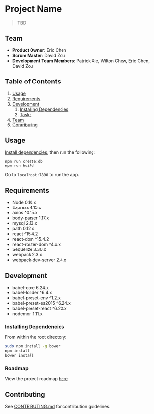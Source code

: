 # Project Name
> TBD

## Team

  - __Product Owner__: Eric Chen
  - __Scrum Master__: David Zou
  - __Development Team Members__: Patrick Xie, Wilton Chew, Eric Chen, David Zou

## Table of Contents

1. [Usage](#Usage)
1. [Requirements](#requirements)
1. [Development](#development)
    1. [Installing Dependencies](#installing-dependencies)
    1. [Tasks](#tasks)
1. [Team](#team)
1. [Contributing](#contributing)

## Usage

[Install dependencies](#installing-dependencies), then run the following:
```
npm run create:db
npm run build
```
Go to `localhost:7890` to run the app.


## Requirements

- Node 0.10.x
- Express 4.15.x
- axios ^0.15.x
- body-parser 1.17.x
- mysql 2.13.x
- path 0.12.x
- react ^15.4.2
- react-dom ^15.4.2
- react-router-dom ^4.x.x
- Sequelize 3.30.x
- webpack 2.3.x
- webpack-dev-server 2.4.x


## Development

- babel-core 6.24.x
- babel-loader ^6.4.x
- babel-preset-env ^1.2.x
- babel-preset-es2015 ^6.24.x
- babel-preset-react ^6.23.x
- nodemon 1.11.x


### Installing Dependencies

From within the root directory:

```sh
sudo npm install -g bower
npm install
bower install
```

### Roadmap

View the project roadmap [here](LINK_TO_PROJECT_ISSUES)


## Contributing

See [CONTRIBUTING.md](CONTRIBUTING.md) for contribution guidelines.
